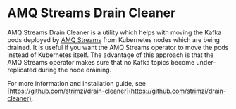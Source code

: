 # AMQ Streams Drain Cleaner

AMQ Streams Drain Cleaner is a utility which helps with moving the Kafka pods deployed by [AMQ Streams]( https://access.redhat.com/documentation/en-us/red_hat_amq/2021.q4/html/using_amq_streams_on_openshift/index) from Kubernetes nodes which are being drained.
It is useful if you want the AMQ Streams operator to move the pods instead of Kubernetes itself.
The advantage of this approach is that the AMQ Streams operator makes sure that no Kafka topics become under-replicated during the node draining.

For more information and installation guide, see [https://github.com/strimzi/drain-cleaner](https://github.com/strimzi/drain-cleaner).
